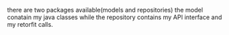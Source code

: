 there are two packages available(models and repositories)
the model conatain my java classes while the repository contains my API interface and my retorfit calls.

